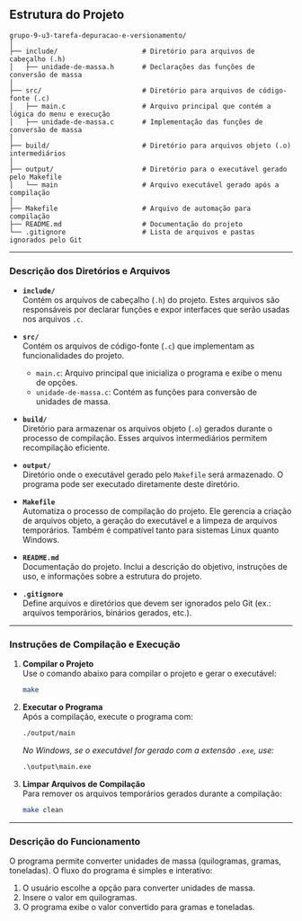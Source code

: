 ## Estrutura do Projeto

```plaintext
grupo-9-u3-tarefa-depuracao-e-versionamento/
│
├── include/                     # Diretório para arquivos de cabeçalho (.h)
│   ├── unidade-de-massa.h       # Declarações das funções de conversão de massa
│
├── src/                         # Diretório para arquivos de código-fonte (.c)
│   ├── main.c                   # Arquivo principal que contém a lógica do menu e execução
│   ├── unidade-de-massa.c       # Implementação das funções de conversão de massa
│
├── build/                       # Diretório para arquivos objeto (.o) intermediários
│
├── output/                      # Diretório para o executável gerado pelo Makefile
│   └── main                     # Arquivo executável gerado após a compilação
│
├── Makefile                     # Arquivo de automação para compilação
├── README.md                    # Documentação do projeto
└── .gitignore                   # Lista de arquivos e pastas ignorados pelo Git
```

---

### **Descrição dos Diretórios e Arquivos**

- **`include/`**  
  Contém os arquivos de cabeçalho (`.h`) do projeto. Estes arquivos são responsáveis por declarar funções e expor interfaces que serão usadas nos arquivos `.c`.

- **`src/`**  
  Contém os arquivos de código-fonte (`.c`) que implementam as funcionalidades do projeto.
  - `main.c`: Arquivo principal que inicializa o programa e exibe o menu de opções.
  - `unidade-de-massa.c`: Contém as funções para conversão de unidades de massa.

- **`build/`**  
  Diretório para armazenar os arquivos objeto (`.o`) gerados durante o processo de compilação. Esses arquivos intermediários permitem recompilação eficiente.

- **`output/`**  
  Diretório onde o executável gerado pelo `Makefile` será armazenado. O programa pode ser executado diretamente deste diretório.

- **`Makefile`**  
  Automatiza o processo de compilação do projeto. Ele gerencia a criação de arquivos objeto, a geração do executável e a limpeza de arquivos temporários. Também é compatível tanto para sistemas Linux quanto Windows.

- **`README.md`**  
  Documentação do projeto. Inclui a descrição do objetivo, instruções de uso, e informações sobre a estrutura do projeto.

- **`.gitignore`**  
  Define arquivos e diretórios que devem ser ignorados pelo Git (ex.: arquivos temporários, binários gerados, etc.).

---

### **Instruções de Compilação e Execução**

1. **Compilar o Projeto**  
   Use o comando abaixo para compilar o projeto e gerar o executável:
   ```bash
   make
   ```

2. **Executar o Programa**  
   Após a compilação, execute o programa com:
   ```bash
   ./output/main
   ```
   *No Windows, se o executável for gerado com a extensão `.exe`, use:*
   ```cmd
   .\output\main.exe
   ```

3. **Limpar Arquivos de Compilação**  
   Para remover os arquivos temporários gerados durante a compilação:
   ```bash
   make clean
   ```

---

### **Descrição do Funcionamento**

O programa permite converter unidades de massa (quilogramas, gramas, toneladas). O fluxo do programa é simples e interativo:
1. O usuário escolhe a opção para converter unidades de massa.
2. Insere o valor em quilogramas.
3. O programa exibe o valor convertido para gramas e toneladas.

